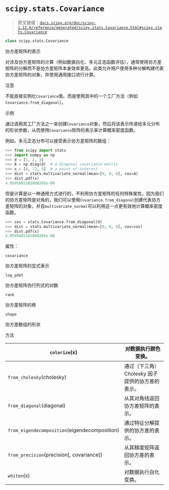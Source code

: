 # `scipy.stats.Covariance`

> 原文链接：[`docs.scipy.org/doc/scipy-1.12.0/reference/generated/scipy.stats.Covariance.html#scipy.stats.Covariance`](https://docs.scipy.org/doc/scipy-1.12.0/reference/generated/scipy.stats.Covariance.html#scipy.stats.Covariance)

```py
class scipy.stats.Covariance
```

协方差矩阵的表示

对涉及协方差矩阵的计算（例如数据白化、多元正态函数评估），通常使用协方差矩阵的分解而不是协方差矩阵本身效率更高。此类允许用户使用多种分解构建代表协方差矩阵的对象，并使用通用接口进行计算。

注意

不能直接实例化`Covariance`类。而是使用其中的一个工厂方法（例如`Covariance.from_diagonal`）。

示例

通过调用其工厂方法之一来创建`Covariance`对象，然后将该表示传递给多元分布的形状参数，从而使用`Covariance`矩阵的表示来计算概率密度函数。

例如，多元正态分布可以接受表示协方差矩阵的数组：

```py
>>> from scipy import stats
>>> import numpy as np
>>> d = [1, 2, 3]
>>> A = np.diag(d)  # a diagonal covariance matrix
>>> x = [4, -2, 5]  # a point of interest
>>> dist = stats.multivariate_normal(mean=[0, 0, 0], cov=A)
>>> dist.pdf(x)
4.9595685102808205e-08 
```

但是计算是以一种通用方式进行的，不利用协方差矩阵的任何特殊属性。因为我们的协方差矩阵是对角的，我们可以使用`Covariance.from_diagonal`创建代表协方差矩阵的对象，并且`multivariate_normal`可以利用这一点更有效地计算概率密度函数。

```py
>>> cov = stats.Covariance.from_diagonal(d)
>>> dist = stats.multivariate_normal(mean=[0, 0, 0], cov=cov)
>>> dist.pdf(x)
4.9595685102808205e-08 
```

属性：

`covariance`

协方差矩阵的显式表示

`log_pdet`

协方差矩阵伪行列式的对数

`rank`

协方差矩阵的秩

`shape`

协方差数组的形状

方法

| `colorize`(x) | 对数据执行颜色变换。 |
| --- | --- |
| `from_cholesky`(cholesky) | 通过（下三角）Cholesky 因子提供的协方差的表示。 |
| `from_diagonal`(diagonal) | 从其对角线返回协方差矩阵的表示。 |
| `from_eigendecomposition`(eigendecomposition) | 通过特征分解提供的协方差的表示。 |
| `from_precision`(precision[, covariance]) | 从其精度矩阵返回协方差的表示。 |
| `whiten`(x) | 对数据执行白化变换。 |
